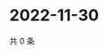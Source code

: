 # 2022-11-30

共 0 条

<!-- BEGIN WEIBO -->
<!-- 最后更新时间 Wed Nov 30 2022 18:01:07 GMT+0800 (China Standard Time) -->

<!-- END WEIBO -->
